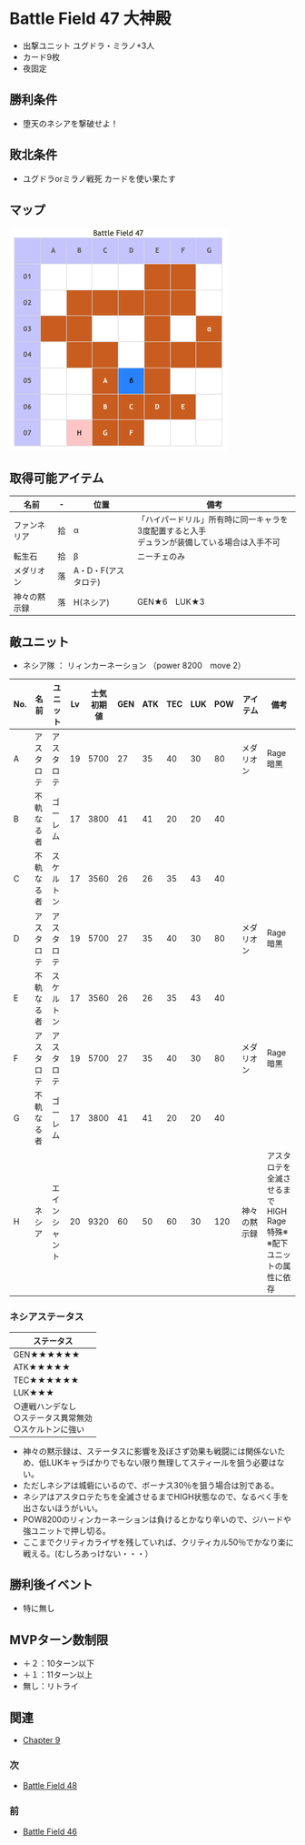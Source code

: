 # Battle Field 47 大神殿

- 出撃ユニット ユグドラ・ミラノ+3人
- カード9枚
- 夜固定

## 勝利条件 

- 堕天のネシアを撃破せよ！

## 敗北条件 

- ユグドラorミラノ戦死 カードを使い果たす

## マップ 

![](image/BF47.png)

## 取得可能アイテム 

|名前|-|位置|備考|
|---|---|---|---|
|ファンネリア|拾|α|「ハイパードリル」所有時に同一キャラを3度配置すると入手<br />デュランが装備している場合は入手不可|
|転生石|拾|β|ニーチェのみ|
|メダリオン|落|A・D・F(アスタロテ)||
|神々の黙示録|落|H(ネシア)|GEN★6　LUK★3|

## 敵ユニット 

- ネシア隊 ： リィンカーネーション （power 8200　move 2）

|No.|名前|ユニット|Lv|士気初期値|GEN|ATK|TEC|LUK|POW|アイテム|備考|
|---|---|---|---|---|---|---|---|---|---|---|---|
|A|アスタロテ|アスタロテ|19|5700|27|35|40|30|80|メダリオン|Rage暗黒|
|B|不軌なる者|ゴーレム|17|3800|41|41|20|20|40|||
|C|不軌なる者|スケルトン|17|3560|26|26|35|43|40|||
|D|アスタロテ|アスタロテ|19|5700|27|35|40|30|80|メダリオン|Rage暗黒|
|E|不軌なる者|スケルトン|17|3560|26|26|35|43|40|||
|F|アスタロテ|アスタロテ|19|5700|27|35|40|30|80|メダリオン|Rage暗黒|
|G|不軌なる者|ゴーレム|17|3800|41|41|20|20|40|||
|H|ネシア|エインシャント|20|9320|60|50|60|30|120|神々の黙示録|アスタロテを全滅させるまでHIGH<br />Rage特殊※<br />※配下ユニットの属性に依存|

### ネシアステータス 

|ステータス|
|---|
|GEN★★★★★★|
|ATK★★★★★|
|TEC★★★★★★|
|LUK★★★|
|○連戦ハンデなし<br />○ステータス異常無効<br />○スケルトンに強い|

- 神々の黙示録は、ステータスに影響を及ぼさず効果も戦闘には関係ないため、低LUKキャラばかりでもない限り無理してスティールを狙う必要はない。
- ただしネシアは城砦にいるので、ボーナス30％を狙う場合は別である。
- ネシアはアスタロテたちを全滅させるまでHIGH状態なので、なるべく手を出さないほうがいい。
- POW8200のリィンカーネーションは負けるとかなり辛いので、ジハードや強ユニットで押し切る。
- ここまでクリティカライザを残していれば、クリティカル50％でかなり楽に戦える。(むしろあっけない・・・）

## 勝利後イベント 

- 特に無し

## MVPターン数制限 

- ＋２：10ターン以下
- ＋１：11ターン以上
- 無し：リトライ

## 関連 

- [Chapter 9](Chapter9.md)

### 次 

- [Battle Field 48](BattleField48.md)

### 前 

- [Battle Field 46](BattleField46.md)
